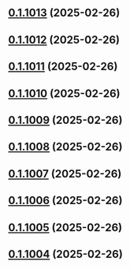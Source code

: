 ## [0.1.1013](https://github.com/binary-braids/terraform-oracle/compare/v0.1.1012...v0.1.1013) (2025-02-26)



## [0.1.1012](https://github.com/binary-braids/terraform-oracle/compare/v0.1.1011...v0.1.1012) (2025-02-26)



## [0.1.1011](https://github.com/binary-braids/terraform-oracle/compare/v0.1.1010...v0.1.1011) (2025-02-26)



## [0.1.1010](https://github.com/binary-braids/terraform-oracle/compare/v0.1.1009...v0.1.1010) (2025-02-26)



## [0.1.1009](https://github.com/binary-braids/terraform-oracle/compare/v0.1.1008...v0.1.1009) (2025-02-26)



## [0.1.1008](https://github.com/binary-braids/terraform-oracle/compare/v0.1.1007...v0.1.1008) (2025-02-26)



## [0.1.1007](https://github.com/binary-braids/terraform-oracle/compare/v0.1.1006...v0.1.1007) (2025-02-26)



## [0.1.1006](https://github.com/binary-braids/terraform-oracle/compare/v0.1.1005...v0.1.1006) (2025-02-26)



## [0.1.1005](https://github.com/binary-braids/terraform-oracle/compare/v0.1.1004...v0.1.1005) (2025-02-26)



## [0.1.1004](https://github.com/binary-braids/terraform-oracle/compare/v0.1.1003...v0.1.1004) (2025-02-26)



